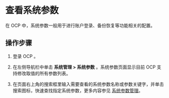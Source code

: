 查看系统参数
===========================

在 OCP 中，系统参数一般用于进行账户登录、备份恢复等功能相关的配置。

操作步骤
-------------------------

1. 登录 OCP 。

2. 在左侧导航栏中单击 **系统管理 \> 系统参数** 。系统参数页面显示目前 OCP 支持修改取值的所有参数列表。

3. 在页面右上角的搜索框里输入需要查看的系统参数名称或参数关键字，并单击搜索图标，快速查找指定系统参数，更多内容参见 [系统参数管理](../../1000.system-management-features/1200.system-parameter-management-1.md)。
